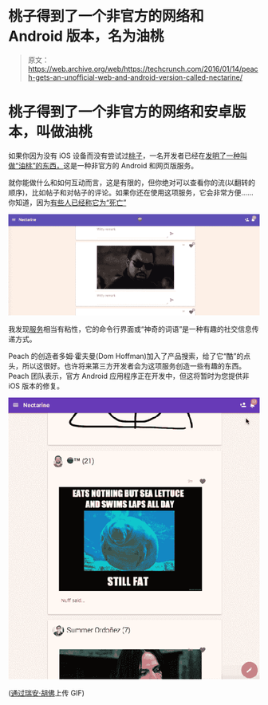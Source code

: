 # 桃子得到了一个非官方的网络和 Android 版本，名为油桃

> 原文：<https://web.archive.org/web/https://techcrunch.com/2016/01/14/peach-gets-an-unofficial-web-and-android-version-called-nectarine/>

# 桃子得到了一个非官方的网络和安卓版本，叫做油桃

如果你因为没有 iOS 设备而没有尝试过[桃子](https://web.archive.org/web/20230321223639/https://techcrunch.com/2016/01/08/peach-is-a-slick-new-messaging-app-from-the-founder-of-vine/)，一名开发者已经在[发明了一种叫做“油桃”的东西，](https://web.archive.org/web/20230321223639/https://www.producthunt.com/tech/nectarine)这是一种非官方的 Android 和网页版服务。

就你能做什么和如何互动而言，这是有限的，但你绝对可以查看你的流(以翻转的顺序)，比如帖子和对帖子的评论。如果你还在使用这项服务，它会非常方便……你知道，因为[有些人已经称它为“死亡”](https://web.archive.org/web/20230321223639/http://bgr.com/2016/01/11/peach-messaging-app-iphone-collapse/)

![Screen Shot 2016-01-14 at 1.34.25 PM](img/04993f79aa62aede4ebb8c576824ec87.png)

我发现[服务](https://web.archive.org/web/20230321223639/http://peach.cool/)相当有粘性，它的命令行界面或“神奇的词语”是一种有趣的社交信息传递方式。

Peach 的创造者多姆·霍夫曼(Dom Hoffman)加入了产品搜索，给了它“酷”的点头，所以这很好。也许将来第三方开发者会为这项服务创造一些有趣的东西。Peach 团队表示，官方 Android 应用程序正在开发中，但这将暂时为您提供非 iOS 版本的修复。

![687474703a2f2f692e696d6775722e636f6d2f764d34687056422e676966](img/18e24d725803f2ba69f34fd20ecf1ee5.png)

([通过瑞安·胡佛](https://web.archive.org/web/20230321223639/https://www.producthunt.com/tech/nectarine)上传 GIF)